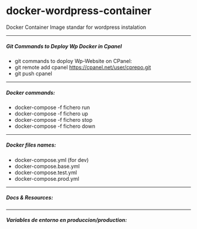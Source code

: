 # docker-wordpress-container
Docker Container Image standar for wordpress instalation

____________________________________________________________________________________________________


##### Git Commands to Deploy Wp Docker in Cpanel 

- git commands to doploy Wp-Website on CPanel:
- git remote add cpanel https://cpanel.net/user/cprepo.git
- git push cpanel


____________________________________________________________________________________________________


##### Docker commands: 

- docker-compose -f fichero run
- docker-compose -f fichero up
- docker-compose -f fichero stop
- docker-compose -f fichero down


____________________________________________________________________________________________________


##### Docker files names: 

- docker-compose.yml (for dev)
- docker-compose.base.yml
- docker-compose.test.yml
- docker-compose.prod.yml


____________________________________________________________________________________________________


##### Docs & Resources: 






____________________________________________________________________________________________________


##### Variables de entorno en produccion/production: 












